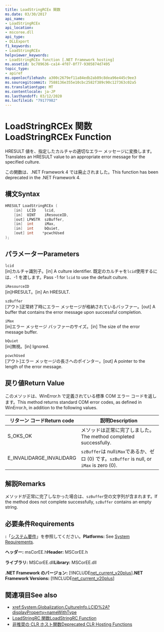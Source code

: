 ```yaml
---
title: LoadStringRCEx 関数
ms.date: 03/30/2017
api_name:
- LoadStringRCEx
api_location:
- mscoree.dll
api_type:
- DLLExport
f1_keywords:
- LoadStringRCEx
helpviewer_keywords:
- LoadStringRCEx function [.NET Framework hosting]
ms.assetid: bc789636-ca14-4f07-8f77-9305874d7495
topic_type:
- apiref
ms.openlocfilehash: a300c2679ef11a84edb2ab89c8dea96e445c9ee3
ms.sourcegitcommit: 7588136e355e10cbc2582f389c90c127363c02a5
ms.translationtype: MT
ms.contentlocale: ja-JP
ms.lasthandoff: 03/12/2020
ms.locfileid: "79177982"
---
```

# <a name="loadstringrcex-function"></a><span data-ttu-id="3a3a4-102">LoadStringRCEx 関数</span><span class="sxs-lookup"><span data-stu-id="3a3a4-102">LoadStringRCEx Function</span></span>
<span data-ttu-id="3a3a4-103">HRESULT 値を、指定したカルチャの適切なエラー メッセージに変換します。</span><span class="sxs-lookup"><span data-stu-id="3a3a4-103">Translates an HRESULT value to an appropriate error message for the specified culture.</span></span>  
  
 <span data-ttu-id="3a3a4-104">この関数は、.NET Framework 4 では廃止されました。</span><span class="sxs-lookup"><span data-stu-id="3a3a4-104">This function has been deprecated in the .NET Framework 4.</span></span>  
  
## <a name="syntax"></a><span data-ttu-id="3a3a4-105">構文</span><span class="sxs-lookup"><span data-stu-id="3a3a4-105">Syntax</span></span>  
  
```cpp  
HRESULT LoadStringRCEx (  
    [in]  LCID    lcid,
    [in]  UINT    iResouceID,
    [out] LPWSTR  szBuffer,
    [in]  int     iMax,
    [in]  int     bQuiet,
    [out] int    *pcwchUsed  
);  
```  
  
## <a name="parameters"></a><span data-ttu-id="3a3a4-106">パラメーター</span><span class="sxs-lookup"><span data-stu-id="3a3a4-106">Parameters</span></span>  
 `lcid`  
 <span data-ttu-id="3a3a4-107">[in]カルチャ識別子。</span><span class="sxs-lookup"><span data-stu-id="3a3a4-107">[in] A culture identifier.</span></span> <span data-ttu-id="3a3a4-108">既定のカルチャを`lcid`使用するには、-1 を渡します。</span><span class="sxs-lookup"><span data-stu-id="3a3a4-108">Pass -1 for `lcid` to use the default culture.</span></span>  
  
 `iResourceID`  
 <span data-ttu-id="3a3a4-109">[in]HRESULT。</span><span class="sxs-lookup"><span data-stu-id="3a3a4-109">[in] An HRESULT.</span></span>  
  
 `szBuffer`  
 <span data-ttu-id="3a3a4-110">[アウト]正常終了時にエラー メッセージが格納されているバッファー。</span><span class="sxs-lookup"><span data-stu-id="3a3a4-110">[out] A buffer that contains the error message upon successful completion.</span></span>  
  
 `iMax`  
 <span data-ttu-id="3a3a4-111">[in]エラー メッセージ バッファーのサイズ。</span><span class="sxs-lookup"><span data-stu-id="3a3a4-111">[in] The size of the error message buffer.</span></span>  
  
 `bQuiet`  
 <span data-ttu-id="3a3a4-112">[in]無視。</span><span class="sxs-lookup"><span data-stu-id="3a3a4-112">[in] Ignored.</span></span>  
  
 `pcwchUsed`  
 <span data-ttu-id="3a3a4-113">[アウト]エラー メッセージの長さへのポインター。</span><span class="sxs-lookup"><span data-stu-id="3a3a4-113">[out] A pointer to the length of the error message.</span></span>  
  
## <a name="return-value"></a><span data-ttu-id="3a3a4-114">戻り値</span><span class="sxs-lookup"><span data-stu-id="3a3a4-114">Return Value</span></span>  
 <span data-ttu-id="3a3a4-115">このメソッドは、WinError.h で定義されている標準 COM エラー コードを返します。</span><span class="sxs-lookup"><span data-stu-id="3a3a4-115">This method returns standard COM error codes, as defined in WinError.h, in addition to the following values.</span></span>  
  
|<span data-ttu-id="3a3a4-116">リターン コード</span><span class="sxs-lookup"><span data-stu-id="3a3a4-116">Return code</span></span>|<span data-ttu-id="3a3a4-117">説明</span><span class="sxs-lookup"><span data-stu-id="3a3a4-117">Description</span></span>|  
|-----------------|-----------------|  
|<span data-ttu-id="3a3a4-118">S_OK</span><span class="sxs-lookup"><span data-stu-id="3a3a4-118">S_OK</span></span>|<span data-ttu-id="3a3a4-119">メソッドは正常に完了しました。</span><span class="sxs-lookup"><span data-stu-id="3a3a4-119">The method completed successfully.</span></span>|  
|<span data-ttu-id="3a3a4-120">E_INVALIDARG</span><span class="sxs-lookup"><span data-stu-id="3a3a4-120">E_INVALIDARG</span></span>|<span data-ttu-id="3a3a4-121">`szBuffer`は null`iMax`であるか、ゼロ (0) です。</span><span class="sxs-lookup"><span data-stu-id="3a3a4-121">`szBuffer` is null, or `iMax` is zero (0).</span></span>|  
  
## <a name="remarks"></a><span data-ttu-id="3a3a4-122">解説</span><span class="sxs-lookup"><span data-stu-id="3a3a4-122">Remarks</span></span>  
 <span data-ttu-id="3a3a4-123">メソッドが正常に完了しなかった場合は、`szBuffer`空の文字列が含まれます。</span><span class="sxs-lookup"><span data-stu-id="3a3a4-123">If the method does not complete successfully, `szBuffer` contains an empty string.</span></span>  
  
## <a name="requirements"></a><span data-ttu-id="3a3a4-124">必要条件</span><span class="sxs-lookup"><span data-stu-id="3a3a4-124">Requirements</span></span>  
 <span data-ttu-id="3a3a4-125">**:**「[システム要件](../../../../docs/framework/get-started/system-requirements.md)」を参照してください。</span><span class="sxs-lookup"><span data-stu-id="3a3a4-125">**Platforms:** See [System Requirements](../../../../docs/framework/get-started/system-requirements.md).</span></span>  
  
 <span data-ttu-id="3a3a4-126">**ヘッダー:** msCorEE.h</span><span class="sxs-lookup"><span data-stu-id="3a3a4-126">**Header:** MSCorEE.h</span></span>  
  
 <span data-ttu-id="3a3a4-127">**ライブラリ:** MSCorEE.dll</span><span class="sxs-lookup"><span data-stu-id="3a3a4-127">**Library:** MSCorEE.dll</span></span>  
  
 <span data-ttu-id="3a3a4-128">**.NET Framework のバージョン:** [!INCLUDE[net_current_v20plus](../../../../includes/net-current-v20plus-md.md)]</span><span class="sxs-lookup"><span data-stu-id="3a3a4-128">**.NET Framework Versions:** [!INCLUDE[net_current_v20plus](../../../../includes/net-current-v20plus-md.md)]</span></span>  
  
## <a name="see-also"></a><span data-ttu-id="3a3a4-129">関連項目</span><span class="sxs-lookup"><span data-stu-id="3a3a4-129">See also</span></span>

- <xref:System.Globalization.CultureInfo.LCID%2A?displayProperty=nameWithType>
- [<span data-ttu-id="3a3a4-130">LoadStringRC 関数</span><span class="sxs-lookup"><span data-stu-id="3a3a4-130">LoadStringRC Function</span></span>](../../../../docs/framework/unmanaged-api/hosting/loadstringrc-function.md)
- [<span data-ttu-id="3a3a4-131">非推奨の CLR ホスト関数</span><span class="sxs-lookup"><span data-stu-id="3a3a4-131">Deprecated CLR Hosting Functions</span></span>](../../../../docs/framework/unmanaged-api/hosting/deprecated-clr-hosting-functions.md)

